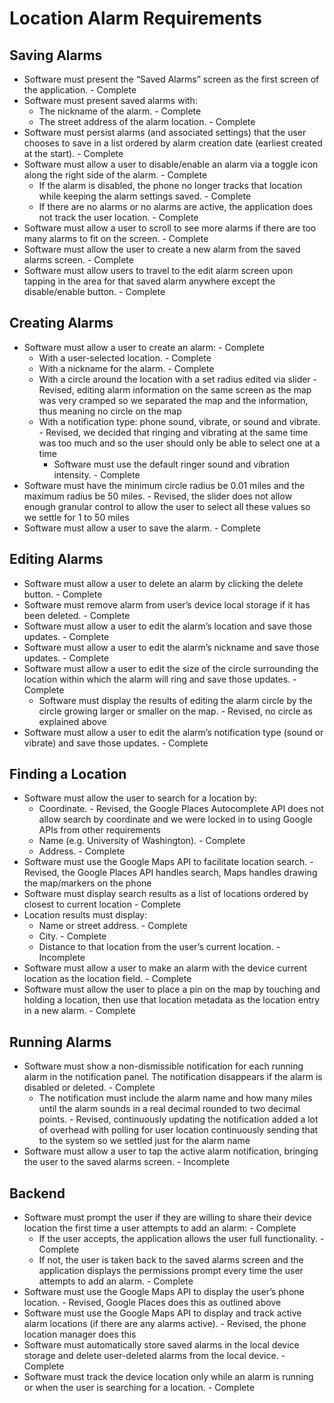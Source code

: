 # Location Alarm Requirements

## Saving Alarms
- Software must present the “Saved Alarms” screen as the first screen of the application. - Complete
- Software must present saved alarms with:
    - The nickname of the alarm. - Complete
    - The street address of the alarm location. - Complete
- Software must persist alarms (and associated settings) that the user chooses to save
in a list ordered by alarm creation date (earliest created at the start). - Complete
- Software must allow a user to disable/enable an alarm via a toggle icon along the right side of the alarm. - Complete
    - If the alarm is disabled, the phone no longer tracks that location while keeping the alarm settings saved. - Complete
    - If there are no alarms or no alarms are active, the application does not track the user location. - Complete
- Software must allow a user to scroll to see more alarms if there are too many alarms to fit on the screen. - Complete
- Software must allow the user to create a new alarm from the saved alarms screen. - Complete
- Software must allow users to travel to the edit alarm screen upon tapping in the area for that saved alarm anywhere except the disable/enable button. - Complete

## Creating Alarms
- Software must allow a user to create an alarm: - Complete
    - With a user-selected location. - Complete
    - With a nickname for the alarm. - Complete
    - With a circle around the location with a set radius edited via slider - Revised, editing alarm information on the same screen as the map was very cramped so we separated the map and the information, thus meaning no circle on the map
    - With a notification type: phone sound, vibrate, or sound and vibrate. - Revised, we decided that ringing and vibrating at the same time was too much and so the user should only be able to select one at a time
        - Software must use the default ringer sound and vibration intensity. - Complete
- Software must have the minimum circle radius be 0.01 miles and the maximum radius be 50 miles. - Revised, the slider does not allow enough granular control to allow the user to select all these values so we settle for 1 to 50 miles
- Software must allow a user to save the alarm. - Complete

## Editing Alarms
- Software must allow a user to delete an alarm by clicking the delete button. - Complete
- Software must remove alarm from user’s device local storage if it has been deleted. - Complete
- Software must allow a user to edit the alarm’s location and save those updates. - Complete
- Software must allow a user to edit the alarm’s nickname and save those updates. - Complete
- Software must allow a user to edit the size of the circle surrounding the location within which the alarm will ring and save those updates. - Complete
    - Software must display the results of editing the alarm circle by the circle growing larger or smaller on the map. - Revised, no circle as explained above
- Software must allow a user to edit the alarm’s notification type (sound or vibrate) and save those updates. - Complete

## Finding a Location
- Software must allow the user to search for a location by:
    - Coordinate. - Revised, the Google Places Autocomplete API does not allow search by coordinate and we were locked in to using Google APIs from other requirements
    - Name (e.g. University of Washington). - Complete
    - Address. - Complete
- Software must use the Google Maps API to facilitate location search. - Revised, the Google Places API handles search, Maps handles drawing the map/markers on the phone
- Software must display search results as a list of locations ordered by closest to current location - Complete
- Location results must display:
    - Name or street address. - Complete
    - City. - Complete
    - Distance to that location from the user’s current location. - Incomplete
- Software must allow a user to make an alarm with the device current location as the location field. - Complete
- Software must allow the user to place a pin on the map by touching and holding a location, then use that location metadata as the location entry in a new alarm. - Complete

## Running Alarms
- Software must show a non-dismissible notification for each running alarm in the notification panel. The notification disappears if the alarm is disabled or deleted. - Complete
    - The notification must include the alarm name and how many miles until the alarm sounds in a real decimal rounded to two decimal points. - Revised, continuously updating the notification added a lot of overhead with polling for user location continuously sending that to the system so we settled just for the alarm name
- Software must allow a user to tap the active alarm notification, bringing the user to the saved alarms screen. - Incomplete

## Backend
- Software must prompt the user if they are willing to share their device location the first time a user attempts to add an alarm: - Complete
    - If the user accepts, the application allows the user full functionality. - Complete
    - If not, the user is taken back to the saved alarms screen and the application displays the permissions prompt every time the user attempts to add an alarm. - Complete
- Software must use the Google Maps API to display the user’s phone location. - Revised, Google Places does this as outlined above
- Software must use the Google Maps API to display and track active alarm locations (if there are any alarms active). - Revised, the phone location manager does this
- Software must automatically store saved alarms in the local device storage and delete user-deleted alarms from the local device. - Complete
- Software must track the device location only while an alarm is running or when the user is searching for a location. - Complete
